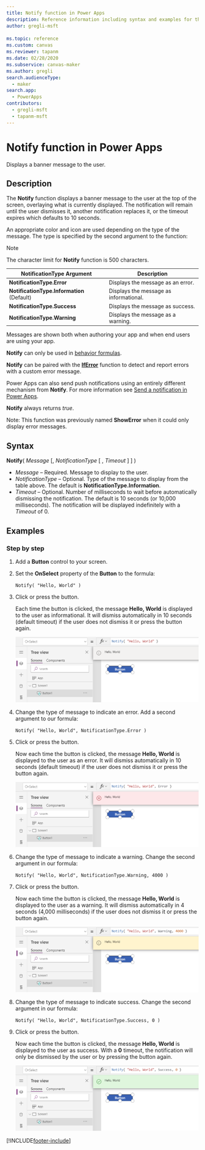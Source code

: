 ```yaml
---
title: Notify function in Power Apps
description: Reference information including syntax and examples for the Notify function in Power Apps.
author: gregli-msft

ms.topic: reference
ms.custom: canvas
ms.reviewer: tapanm
ms.date: 02/28/2020
ms.subservice: canvas-maker
ms.author: gregli
search.audienceType: 
  - maker
search.app: 
  - PowerApps
contributors:
  - gregli-msft
  - tapanm-msft
---
```

# Notify function in Power Apps
Displays a banner message to the user.

## Description

The **Notify** function displays a banner message to the user at the top of the screen, overlaying what is currently displayed.  The notification will remain until the user dismisses it, another notification replaces it, or the timeout expires which defaults to 10 seconds.

An appropriate color and icon are used depending on the type of the message.   The type is specified by the second argument to the function:

> [!NOTE]
> The character limit for **Notify** function is 500 characters. 

| NotificationType Argument | Description |
| --- | --- |
| **NotificationType.Error** | Displays the message as an error. |
| **NotificationType.Information** (Default) | Displays the message as informational.  |
| **NotificationType.Success** | Displays the message as success. |
| **NotificationType.Warning** | Displays the message as a warning. |

Messages are shown both when authoring your app and when end users are using your app.

**Notify** can only be used in [behavior formulas](/power-apps/maker/canvas-apps/working-with-formulas-in-depth).

**Notify** can be paired with the [**IfError**](function-iferror.md) function to detect and report errors with a custom error message.

Power Apps can also send push notifications using an entirely different mechanism from **Notify**.  For more information see [Send a notification in Power Apps](/power-apps/maker/canvas-apps/add-notifications).

**Notify** always returns *true*.

Note: This function was previously named **ShowError** when it could only display error messages.

## Syntax
**Notify**( *Message* [, *NotificationType* [ , *Timeout* ] ] )

* *Message* – Required.  Message to display to the user.
* *NotificationType* – Optional.  Type of the message to display from the table above.  The default is **NotificationType.Information**.  
* *Timeout* – Optional.  Number of milliseconds to wait before automatically dismissing the notification.  The default is 10 seconds (or 10,000 milliseconds).  The notification will be displayed indefinitely with a *Timeout* of 0.

## Examples

### Step by step

1. Add a **Button** control to your screen.

2. Set the **OnSelect** property of the **Button** to the formula:

    ```powerapps-dot
	Notify( "Hello, World" )
    ```

3. Click or press the button.  

	Each time the button is clicked, the message **Hello, World** is displayed to the user as informational.  It will dismiss automatically in 10 seconds (default timeout) if the user does not dismiss it or press the button again.

	![In the authoring environment, showing Button.OnSelect calling Notify and displaying the resulting Hello, World message as a blue banner message for the user.](media/function-showerror/hello-world.png)

4. Change the type of message to indicate an error.  Add a second argument to our formula:

    ```powerapps-dot
	Notify( "Hello, World", NotificationType.Error )
    ```

5. Click or press the button.

	Now each time the button is clicked, the message **Hello, World** is displayed to the user as an error.  It will dismiss automatically in 10 seconds (default timeout) if the user does not dismiss it or press the button again.

	![In the authoring environment, showing Button.OnSelect calling Notify and displaying the resulting Hello, World message as a red banner message for the user.](media/function-showerror/hello-world-error.png)

4. Change the type of message to indicate a warning.  Change the second argument in our formula:

    ```powerapps-dot
	Notify( "Hello, World", NotificationType.Warning, 4000 )
    ```

5. Click or press the button.

	Now each time the button is clicked, the message **Hello, World** is displayed to the user as a warning.  It will dismiss automatically in 4 seconds (4,000 milliseconds) if the user does not dismiss it or press the button again.

	![In the authoring environment, showing Button.OnSelect calling Notify and displaying the resulting Hello, World message as an orange banner message for the user.](media/function-showerror/hello-world-warning.png)

4. Change the type of message to indicate success.  Change the second argument in our formula:

    ```powerapps-dot
	Notify( "Hello, World", NotificationType.Success, 0 )
    ```

5. Click or press the button.

	Now each time the button is clicked, the message **Hello, World** is displayed to the user as success.  With a **0** timeout, the notification will only be dismissed by the user or by pressing the button again.

	![In the authoring environment, showing Button.OnSelect calling Notify and displaying the resulting Hello, World message as a green banner message for the user.](media/function-showerror/hello-world-success.png)


[!INCLUDE[footer-include](../../includes/footer-banner.md)]